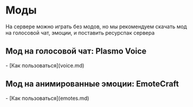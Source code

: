 # Моды
На сервере можно играть без модов, но мы рекомендуем скачать мод на голосовой чат, эмоции, и поставить ресурспак сервера

## Мод на голосовой чат: Plasmo Voice
<CustomLinkComponent href="https://modrinth.com/plugin/plasmo-voice" title="Скачать Plasmo Voice" />
- [Как пользоваться](voice.md)

## Мод на анимированные эмоции: EmoteCraft
<CustomLinkComponent href="https://modrinth.com/mod/emotecraft" title="Скачать EmoteCraft" />
- [Как пользоваться](emotes.md)

